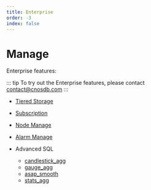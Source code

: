 ```yaml
---
title: Enterprise
order: -3
index: false
---
```


# Manage

Enterprise features:

::: tip
To try out the Enterprise features, please contact <a class="color-fg-default" itemprop="email" href="mailto:contact@cnosdb.com">contact@cnosdb.com</a>
:::

- [Tiered Storage](../manage/tiered_storage.md)

- [Subscription](../manage/subscriptions.md)

- [Node Manage](../manage/node_manage.md)

- [Alarm Manage](../manage/alarm_manage.md)

- Advanced SQL
    - [candlestick_agg](../reference/sql.md#candlestick-agg)
    * [gauge_agg](../reference/sql.md#gauge-agg)
    * [asap_smooth](../reference/sql.md#asap-smooth)
    * [stats_agg](../reference/sql.md#stats-agg)